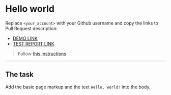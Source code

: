 # Hello world
Replace `<your_account>` with your Github username and copy the links to Pull Request description:
- [DEMO LINK](https://Tsekhmister.github.io/layout_hello-world/)
- [TEST REPORT LINK](https://Tsekhmister.github.io/layout_hello-world/report/html_report/)

> Follow [this instructions](https://mate-academy.github.io/layout_task-guideline/#how-to-solve-the-layout-tasks-on-github)
___

## The task
Add the basic page markup and the text `Hello, world!` into the body.
